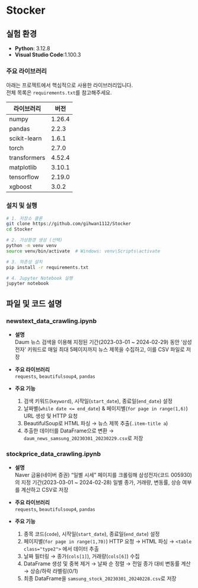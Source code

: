 # Stocker

## 실험 환경

- **Python**: 3.12.8
- **Visual Studio Code**:1.100.3

### 주요 라이브러리 
아래는 프로젝트에서 핵심적으로 사용한 라이브러리입니다.  
전체 목록은 `requirements.txt`를 참고해주세요.

| 라이브러리        | 버전      |
| ----------------- | --------- |
| numpy             | 1.26.4    |
| pandas            | 2.2.3     |
| scikit-learn      | 1.6.1     |
| torch             | 2.7.0     |
| transformers      | 4.52.4    |
| matplotlib        | 3.10.1    |
| tensorflow        | 2.19.0    |
| xgboost           | 3.0.2     |

### 설치 및 실행

```bash
# 1. 저장소 클론
git clone https://github.com/gihwan1112/Stocker
cd Stocker

# 2. 가상환경 생성 (선택)
python -m venv venv
source venv/bin/activate  # Windows: venv\Scripts\activate

# 3. 의존성 설치
pip install -r requirements.txt

# 4. Jupyter Notebook 실행
jupyter notebook
```
## 파일 및 코드 설명

### newstext_data_crawling.ipynb

- **설명**  
  Daum 뉴스 검색을 이용해 지정된 기간(2023-03-01 ~ 2024-02-29) 동안 ‘삼성전자’ 키워드로 매일 최대 5페이지까지 뉴스 제목을 수집하고, 이를 CSV 파일로 저장

- **주요 라이브러리**  
  `requests`, `beautifulsoup4`, `pandas`

- **주요 기능**  
  1. 검색 키워드(`keyword`), 시작일(`start_date`), 종료일(`end_date`) 설정  
  2. 날짜별(`while date <= end_date`) & 페이지별(`for page in range(1,6)`) URL 생성 및 HTTP 요청  
  3. BeautifulSoup로 HTML 파싱 → 뉴스 제목 추출(`.item-title a`)  
  4. 추출한 데이터를 DataFrame으로 변환 →  
     `daum_news_samsung_20230301_20230229.csv`로 저장

### stockprice_data_crawling.ipynb

- **설명**  
  Naver 금융(네이버 증권) “일별 시세” 페이지를 크롤링해 삼성전자(코드 005930)의 지정 기간(2023-03-01 ~ 2024-02-28) 일별 종가, 거래량, 변동률, 상승 여부를 계산하고 CSV로 저장

- **주요 라이브러리**  
  `requests`, `beautifulsoup4`, `pandas`

- **주요 기능**  
  1. 종목 코드(`code`), 시작일(`start_date`), 종료일(`end_date`) 설정  
  2. 페이지별(`for page in range(1,70)`) HTTP 요청 → HTML 파싱 → `<table class="type2">` 에서 데이터 추출  
  3. 날짜 필터링 → 종가(`cols[1]`), 거래량(`cols[6]`) 수집  
  4. DataFrame 생성 및 중복 제거 → 날짜 순 정렬 → 전일 종가 대비 변동률 계산 → 상승/하락 라벨링(0/1)  
  5. 최종 DataFrame을 `samsung_stock_20230301_20240228.csv`로 저장

